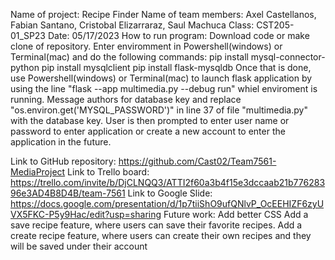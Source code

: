 Name of project: Recipe Finder
Name of team members: Axel Castellanos, Fabian Santano, Cristobal Elizarraraz, Saul Machuca
Class: CST205-01_SP23
Date: 05/17/2023
How to run program: 
  Download code or make clone of repository.
  Enter enviromment in Powershell(windows) or Terminal(mac) and do the following commands:
      pip install mysql-connector-python
      pip install mysqlclient
      pip install flask-mysqldb
  Once that is done, use Powershell(windows) or Terminal(mac) to launch flask application by using the line "flask --app multimedia.py --debug run" whiel enviroment is running.
  Message authors for database key and replace "os.environ.get('MYSQL_PASSWORD')" in line 37 of file "multimedia.py" with the database key.
  User is then prompted to enter user name or password to enter application or create a new account to enter the application in the future.
  
Link to GitHub repository: https://github.com/Cast02/Team7561-MediaProject
Link to Trello board: https://trello.com/invite/b/DjCLNQQ3/ATTI2f60a3b4f15e3dccaab21b77628396e3AD4B8D4B/team-7561
Link to Google Slide: https://docs.google.com/presentation/d/1p7tiiShO9ufQNlvP_OcEEHIZF6zyUVX5FKC-P5y9Hac/edit?usp=sharing
Future work:
   Add better CSS
   Add a save recipe feature, where users can save their favorite recipes.
   Add a create recipe feature, where users can create their own recipes and they will be saved under their account
